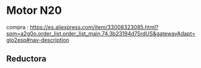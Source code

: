 # Motor N20

compra : https://es.aliexpress.com/item/33008323085.html?spm=a2g0o.order_list.order_list_main.74.3b23194d75rdUS&gatewayAdapt=glo2esp#nav-description

## Reductora
